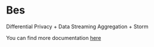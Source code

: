 Bes
=========

Differential Privacy + Data Streaming Aggregation + Storm

You can find more documentation [here](https://github.com/vincenzo-gulisano/Bes/docs/doc.md)
